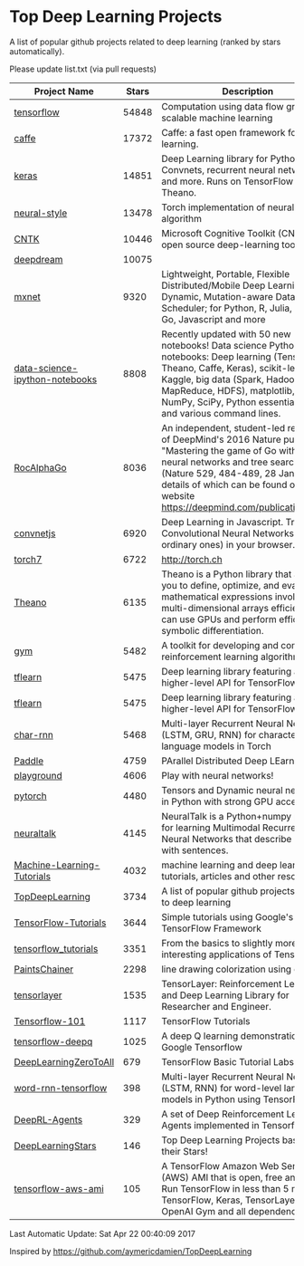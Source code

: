 # Top Deep Learning Projects
A list of popular github projects related to deep learning (ranked by stars automatically).

Please update list.txt (via pull requests)

| Project Name| Stars | Description 
| ------- | ------ | ------  
| [tensorflow](https://github.com/tensorflow/tensorflow) | 54848 | Computation using data flow graphs for scalable machine learning |  
| [caffe](https://github.com/BVLC/caffe) | 17372 | Caffe: a fast open framework for deep learning. |  
| [keras](https://github.com/fchollet/keras) | 14851 | Deep Learning library for Python. Convnets, recurrent neural networks, and more. Runs on TensorFlow or Theano. |  
| [neural-style](https://github.com/jcjohnson/neural-style) | 13478 | Torch implementation of neural style algorithm |  
| [CNTK](https://github.com/Microsoft/CNTK) | 10446 | Microsoft Cognitive Toolkit (CNTK), an open source deep-learning toolkit |  
| [deepdream](https://github.com/google/deepdream) | 10075 |  |  
| [mxnet](https://github.com/dmlc/mxnet) | 9320 | Lightweight, Portable, Flexible Distributed/Mobile Deep Learning with Dynamic, Mutation-aware Dataflow Dep Scheduler; for Python, R, Julia, Scala, Go, Javascript and more |  
| [data-science-ipython-notebooks](https://github.com/donnemartin/data-science-ipython-notebooks) | 8808 | Recently updated with 50 new notebooks! Data science Python notebooks: Deep learning (TensorFlow, Theano, Caffe, Keras), scikit-learn, Kaggle, big data (Spark, Hadoop MapReduce, HDFS), matplotlib, pandas, NumPy, SciPy, Python essentials, AWS, and various command lines. |  
| [RocAlphaGo](https://github.com/Rochester-NRT/RocAlphaGo) | 8036 | An independent, student-led replication of DeepMind's 2016 Nature publication, "Mastering the game of Go with deep neural networks and tree search" (Nature 529, 484-489, 28 Jan 2016), details of which can be found on their website https://deepmind.com/publications.html. |  
| [convnetjs](https://github.com/karpathy/convnetjs) | 6920 | Deep Learning in Javascript. Train Convolutional Neural Networks (or ordinary ones) in your browser. |  
| [torch7](https://github.com/torch/torch7) | 6722 | http://torch.ch |  
| [Theano](https://github.com/Theano/Theano) | 6135 | Theano is a Python library that allows you to define, optimize, and evaluate mathematical expressions involving multi-dimensional arrays efficiently. It can use GPUs and perform efficient symbolic differentiation. |  
| [gym](https://github.com/openai/gym) | 5482 | A toolkit for developing and comparing reinforcement learning algorithms. |  
| [tflearn](https://github.com/tflearn/tflearn) | 5475 | Deep learning library featuring a higher-level API for TensorFlow. |  
| [tflearn](https://github.com/tflearn/tflearn) | 5475 | Deep learning library featuring a higher-level API for TensorFlow. |  
| [char-rnn](https://github.com/karpathy/char-rnn) | 5468 | Multi-layer Recurrent Neural Networks (LSTM, GRU, RNN) for character-level language models in Torch |  
| [Paddle](https://github.com/PaddlePaddle/Paddle) | 4759 | PArallel Distributed Deep LEarning |  
| [playground](https://github.com/tensorflow/playground) | 4606 | Play with neural networks! |  
| [pytorch](https://github.com/pytorch/pytorch) | 4480 | Tensors and Dynamic neural networks in Python  with strong GPU acceleration |  
| [neuraltalk](https://github.com/karpathy/neuraltalk) | 4145 | NeuralTalk is a Python+numpy project for learning Multimodal Recurrent Neural Networks that describe images with sentences. |  
| [Machine-Learning-Tutorials](https://github.com/ujjwalkarn/Machine-Learning-Tutorials) | 4032 | machine learning and deep learning tutorials, articles and other resources  |  
| [TopDeepLearning](https://github.com/aymericdamien/TopDeepLearning) | 3734 | A list of popular github projects related to deep learning |  
| [TensorFlow-Tutorials](https://github.com/nlintz/TensorFlow-Tutorials) | 3644 | Simple tutorials using Google's TensorFlow Framework |  
| [tensorflow_tutorials](https://github.com/pkmital/tensorflow_tutorials) | 3351 | From the basics to slightly more interesting applications of Tensorflow |  
| [PaintsChainer](https://github.com/pfnet/PaintsChainer) | 2298 | line drawing colorization using chainer |  
| [tensorlayer](https://github.com/zsdonghao/tensorlayer) | 1535 | TensorLayer: Reinforcement Learning and Deep Learning Library for Researcher and Engineer. |  
| [Tensorflow-101](https://github.com/sjchoi86/Tensorflow-101) | 1117 | TensorFlow Tutorials |  
| [tensorflow-deepq](https://github.com/nivwusquorum/tensorflow-deepq) | 1025 | A deep Q learning demonstration using Google Tensorflow |  
| [DeepLearningZeroToAll](https://github.com/hunkim/DeepLearningZeroToAll) | 679 | TensorFlow Basic Tutorial Labs |  
| [word-rnn-tensorflow](https://github.com/hunkim/word-rnn-tensorflow) | 398 | Multi-layer Recurrent Neural Networks (LSTM, RNN) for word-level language models in Python using TensorFlow. |  
| [DeepRL-Agents](https://github.com/awjuliani/DeepRL-Agents) | 329 | A set of Deep Reinforcement Learning Agents implemented in Tensorflow. |  
| [DeepLearningStars](https://github.com/hunkim/DeepLearningStars) | 146 | Top Deep Learning Projects based on their Stars! |  
| [tensorflow-aws-ami](https://github.com/ritchieng/tensorflow-aws-ami) | 105 | A TensorFlow Amazon Web Service (AWS) AMI that is open, free and works. Run TensorFlow in less than 5 minutes. TensorFlow, Keras, TensorLayer, OpenAI Gym and all dependencies. |  

Last Automatic Update: Sat Apr 22 00:40:09 2017

Inspired by https://github.com/aymericdamien/TopDeepLearning
